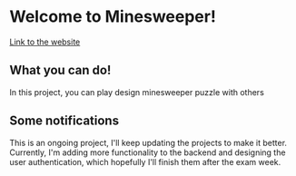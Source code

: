 # Welcome to Minesweeper!

[Link to the website](https://msorn-minesweeper.herokuapp.com/)

## What you can do!

In this project, you can play design minesweeper puzzle with others

## Some notifications

This is an ongoing project, I'll keep updating the projects to make it better. Currently, I'm adding more functionality to the backend and designing the user authentication, which hopefully I'll finish them after the exam week.